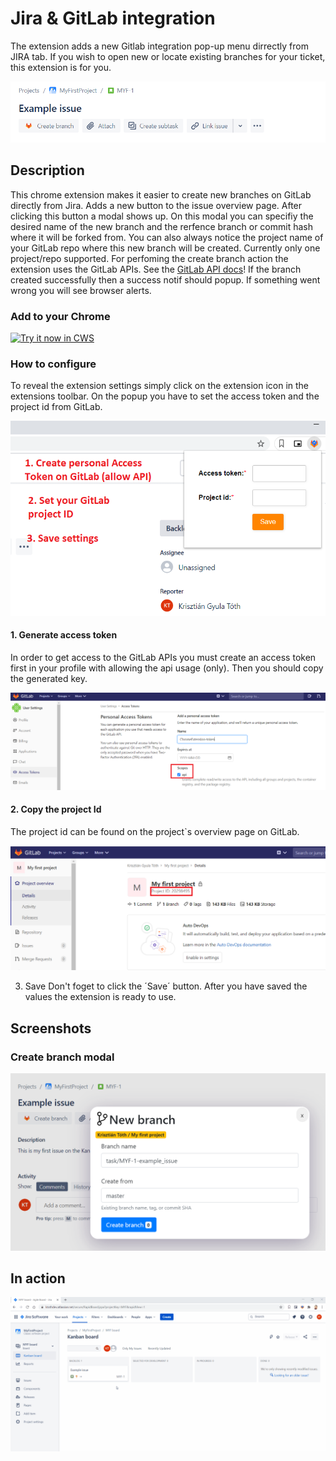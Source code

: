 # Jira & GitLab integration
The extension adds a new Gitlab integration pop-up menu dirrectly from JIRA tab. If you wish to open new or locate existing branches for your ticket, this extension is for you.

![Screenshot1](screenshots/Capture9.PNG)

## Description
This chrome extension makes it easier to create new branches on GitLab directly from Jira. Adds a new button to the issue overview page. After clicking this button a modal shows up. On this modal you can specifiy the desired name of the new branch and the rerfence branch or commit hash where it will be forked from. You can also always notice the  project name of your GitLab repo where this new branch will be created. Currently only one project/repo supported. 
For perfoming the create branch action the extension uses the GitLab APIs. See the [GitLab API docs](https://docs.gitlab.com/ee/api/)!
If the branch created successfully then a success notif should popup. If something went wrong you will see browser alerts.

### Add to your Chrome
<a target="_blank" href="https://chrome.google.com/webstore/detail/jira-gitlab-integration-n/ccoandmmhdbepejjfhlimekeeamdkgkj">![Try it now in CWS](https://raw.github.com/GoogleChrome/chrome-app-samples/master/tryitnowbutton.png "Click here to install this from the Chrome Web Store")</a>

### How to configure
To reveal the extension settings simply click on the extension icon in the extensions toolbar. On the popup you have to set the access token and the project id from GitLab.

![Screenshot4](screenshots/Capture7.png)

#### 1. Generate access token
In order to get access to the GitLab APIs you must create an access token first in your profile with allowing the api usage (only). Then you should copy the generated key.

![Screenshot4](screenshots/Capture11.png)

#### 2. Copy the project Id
The project id can be found on the project`s overview page on GitLab. 

![Screenshot5](screenshots/Capture10.PNG)

3. Save
Don't foget to click the ´Save´ button. After you have saved the values the extension is ready to use.

## Screenshots
### Create branch modal
![Screenshot7](screenshots/Capture2.PNG)

## In action

![Screenrecord9](screenshots/how-it-works.gif)
